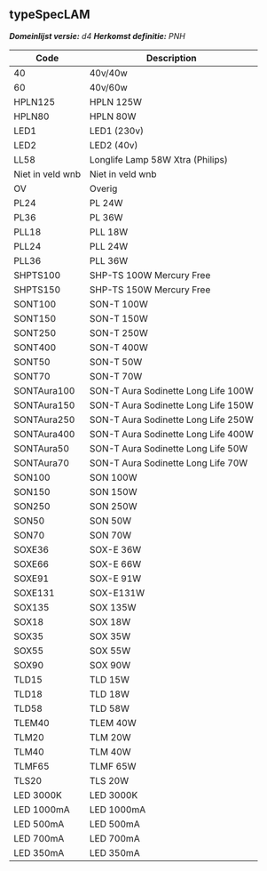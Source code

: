 ## typeSpecLAM

*__Domeinlijst versie:__ d4*
*__Herkomst definitie:__ PNH*

|__Code__ |__Description__	|
|	---	|	---	|
| 40 | 40v/40w |
| 60 | 40v/60w |
| HPLN125 | HPLN 125W |
| HPLN80 | HPLN 80W |
| LED1 | LED1 (230v) |
| LED2 | LED2 (40v) |
| LL58 | Longlife Lamp 58W Xtra (Philips) |
| Niet in veld wnb | Niet in veld wnb |
| OV | Overig |
| PL24 | PL 24W |
| PL36 | PL 36W |
| PLL18 | PLL 18W |
| PLL24 | PLL 24W |
| PLL36 | PLL 36W |
| SHPTS100 | SHP-TS 100W Mercury Free |
| SHPTS150 | SHP-TS 150W Mercury Free |
| SONT100 | SON-T 100W |
| SONT150 | SON-T 150W |
| SONT250 | SON-T 250W |
| SONT400 | SON-T 400W |
| SONT50 | SON-T 50W |
| SONT70 | SON-T 70W |
| SONTAura100 | SON-T Aura Sodinette Long Life 100W |
| SONTAura150 | SON-T Aura Sodinette Long Life 150W |
| SONTAura250 | SON-T Aura Sodinette Long Life 250W |
| SONTAura400 | SON-T Aura Sodinette Long Life 400W |
| SONTAura50 | SON-T Aura Sodinette Long Life 50W |
| SONTAura70 | SON-T Aura Sodinette Long Life 70W |
| SON100 | SON 100W |
| SON150 | SON 150W |
| SON250 | SON 250W |
| SON50 | SON 50W |
| SON70 | SON 70W |
| SOXE36 | SOX-E 36W |
| SOXE66 | SOX-E 66W |
| SOXE91 | SOX-E 91W |
| SOXE131 | SOX-E131W |
| SOX135 | SOX 135W |
| SOX18 | SOX 18W |
| SOX35 | SOX 35W |
| SOX55 | SOX 55W |
| SOX90 | SOX 90W |
| TLD15 | TLD 15W |
| TLD18 | TLD 18W |
| TLD58 | TLD 58W |
| TLEM40 | TLEM 40W |
| TLM20 | TLM 20W |
| TLM40 | TLM 40W |
| TLMF65 | TLMF 65W |
| TLS20 | TLS 20W |
| LED 3000K | LED 3000K |
| LED 1000mA | LED 1000mA |
| LED 500mA | LED 500mA | 
| LED 700mA | LED 700mA |
| LED 350mA | LED 350mA |

